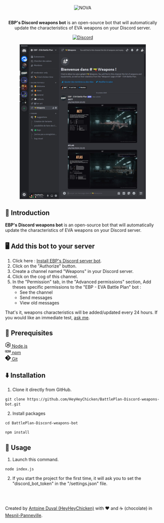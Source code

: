 <div align="center">

<img src="https://evabattleplan.com/wp-content/uploads/logo-black.png" alt="NOVA" width="300">
<br><br>

**EBP's Discord weapons bot** is an open-source bot that will automatically update the characteristics of EVA weapons on your Discord server.<br>

[![Discord](https://img.shields.io/discord/1113942572818255992?label=Discord&style=flat&logo=discord)](https://discord.gg/4Q8T66z447)

<img width="410px" src="https://raw.githubusercontent.com/HeyHeyChicken/BattlePlan-Discord-weapons-bot/refs/heads/main/.github/screenshot.jpg">
</div>

## 👋 Introduction

**EBP's Discord weapons bot** is an open-source bot that will automatically update the characteristics of EVA weapons on your Discord server.

## 🖥️ Add this bot to your server

1. Click here : [Install EBP's Discord server bot](https://discord.com/oauth2/authorize?client_id=1295696799839031318&permissions=0&integration_type=0&scope=bot).
2. Click on the "Authorize" button.
3. Create a channel named "Weapons" in your Discord server.
4. Click on the cog of this channel.
5. In the "Permission" tab, in the "Advanced permissions" section, Add theses specific permissions to the "EBP - EVA Battle Plan" bot :
   - See the channel
   - Send messages
   - View old messages

That's it, weapons characteristics will be added/updated every 24 hours. If you would like an immediate test, [ask me](https://discordapp.com/users/195958479394045952).

## 🔧 Prerequisites

[<img src="https://raw.githubusercontent.com/HeyHeyChicken/BattlePlan-Discord-weapons-bot/refs/heads/main/.github/nodeJSLogo.png" width="18" /> Node.js](https://nodejs.org/)<br/>
[<img src="https://raw.githubusercontent.com/HeyHeyChicken/BattlePlan-Discord-weapons-bot/refs/heads/main/.github/npmLogo.png" width="18" /> npm](https://npmjs.com/)<br/>
[<img src="https://raw.githubusercontent.com/HeyHeyChicken/BattlePlan-Discord-weapons-bot/refs/heads/main/.github/gitLogo.png" width="18" /> Git](https://git-scm.com/)<br/>

## ⬇️ Installation

1. Clone it directly from GitHub.

```
git clone https://github.com/HeyHeyChicken/BattlePlan-Discord-weapons-bot.git
```

2. Install packages

```
cd BattlePlan-Discord-weapons-bot
```

```
npm install
```

## 🚀 Usage

1. Launch this command.

```
node index.js
```

2. If you start the project for the first time, it will ask you to set the "discord_bot_token" in the "/settings.json" file.

<br>
<br>

Created by [Antoine Duval (HeyHeyChicken)](//antoine.cuffel.fr) with ❤ and ☕ (chocolate) in [Mesnil-Panneville](//en.wikipedia.org/wiki/Mesnil-Panneville).
